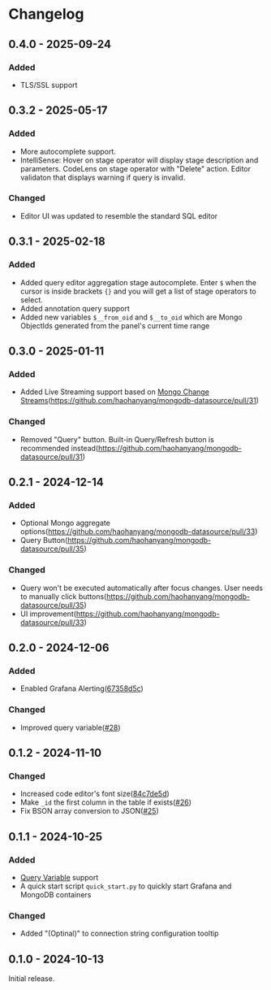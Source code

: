 # Changelog

## 0.4.0 - 2025-09-24

### Added

- TLS/SSL support

## 0.3.2 - 2025-05-17

### Added

- More autocomplete support.
- IntelliSense: Hover on stage operator will display stage description and parameters. CodeLens on stage operator with "Delete" action. Editor validaton that displays warning if query is invalid.

### Changed

- Editor UI was updated to resemble the standard SQL editor

## 0.3.1 - 2025-02-18

### Added

- Added query editor aggregation stage autocomplete. Enter `$` when the cursor is inside brackets `{}` and you will get a list of stage operators to select.
- Added annotation query support
- Added new variables `$__from_oid` and `$__to_oid` which are Mongo ObjectIds generated from the panel's current time range

## 0.3.0 - 2025-01-11

### Added

- Added Live Streaming support based on [Mongo Change Streams](https://www.mongodb.com/docs/manual/changeStreams/)(https://github.com/haohanyang/mongodb-datasource/pull/31)

### Changed

- Removed "Query" button. Built-in Query/Refresh button is recommended instead(https://github.com/haohanyang/mongodb-datasource/pull/31)

## 0.2.1 - 2024-12-14

### Added

- Optional Mongo aggregate options(https://github.com/haohanyang/mongodb-datasource/pull/33)
- Query Button(https://github.com/haohanyang/mongodb-datasource/pull/35)

### Changed

- Query won't be executed automatically after focus changes. User needs to manually click buttons(https://github.com/haohanyang/mongodb-datasource/pull/35)
- UI improvement(https://github.com/haohanyang/mongodb-datasource/pull/33)

## 0.2.0 - 2024-12-06

### Added

- Enabled Grafana Alerting([67358d5c](https://github.com/haohanyang/mongodb-datasource/commit/67358d5cb1ada5571697de21016f2acf5dbc1234))

### Changed

- Improved query variable([#28](https://github.com/haohanyang/mongodb-datasource/pull/28))

## 0.1.2 - 2024-11-10

### Changed

- Increased code editor's font size([84c7de5d](https://github.com/haohanyang/mongodb-datasource/commit/84c7de5df5035bd4c3214908eb6a389b53732cde))
- Make `_id` the first column in the table if exists([#26](https://github.com/haohanyang/mongodb-datasource/pull/26))
- Fix BSON array conversion to JSON([#25](https://github.com/haohanyang/mongodb-datasource/pull/25))

## 0.1.1 - 2024-10-25

### Added

- [Query Variable](https://grafana.com/docs/grafana/latest/dashboards/variables/add-template-variables/#add-a-query-variable) support
- A quick start script `quick_start.py` to quickly start Grafana and MongoDB containers

### Changed

- Added "(Optinal)" to connection string configuration tooltip

## 0.1.0 - 2024-10-13

Initial release.
